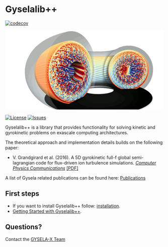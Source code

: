
# Gyselalib++

[![codecov](https://codecov.io/gh/gyselax/gyselalibxx/branch/main/graph/badge.svg)](https://codecov.io/gh/gyselax/gyselalibxx)

![image](docs/images/logo_big.png)

[![License](https://img.shields.io/github/license/gyselax/gyselalibxx?color=blue&logo=open-source-initiative&logoColor=white)](https://github.com/gyselax/gyselalibxx/blob/master/LICENSE)
[![Issues](https://img.shields.io/github/issues/gyselax/gyselalibxx)](https://github.com/gyselax/gyselalibxx/issues)

Gyselalib++ is a library that provides functionality for solving kinetic and gyrokinetic problems on exascale computing architectures.

The theoretical approach and implementation details builds on the following paper:

- V. Grandgirard et al. (2016). A 5D gyrokinetic full-f global semi-lagrangian code for flux-driven ion turbulence simulations. [*Computer Physics Communications*](https://doi.org/10.1016/j.cpc.2016.05.007)
[[PDF]](https://www.sciencedirect.com/science/article/pii/S0010465516301230/pdfft?casa\_token=0aLVJvOU6QQAAAAA:UneLQCHIYkJRk6F42an3hTNCuDZzMYZcppUKK\_nRRXWdMaQYgm6PlyqN08ZGFm8ZXhw2qDy1pQ&md5=fd256637e0ef6f45653879c233b579ff&pid=1-s2.0-S0010465516301230-main.pdf)

A list of Gysela related publications can be found here: [Publications](
https://gyselax.github.io/publication/)

## First steps

- If you want to install Gyselalib++ follow: [installation](docs/first_steps/install.md).
- [Getting Started with Gyselalib++](docs/first_steps/getting_started.md).

## Questions?

Contact the [GYSELA-X Team](https://gyselax.github.io/)
